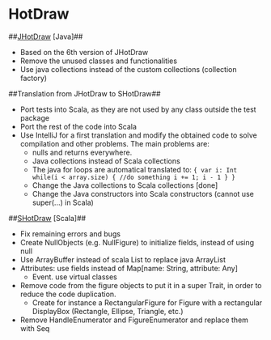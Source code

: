 HotDraw
=======


##[JHotDraw](https://github.com/gulrich/HotDraw/tree/master/JHotDraw%20[Java]) [Java]##
* Based on the 6th version of JHotDraw
* Remove the unused classes and functionalities
* Use java collections instead of the custom collections (collection factory)

##Translation from JHotDraw to SHotDraw##
* Port tests into Scala, as they are not used by any class outside the test package
* Port the rest of the code into Scala
* Use IntelliJ for a first translation and modify the obtained code to solve compilation and other problems. The main problems are:
  * nulls and returns everywhere.
  * Java collections instead of Scala collections
  * The java for loops are automatical translated to:
  ` {
    var i: Int
    while(i < array.size) {
      //do something
      i += 1; i - 1
    }
    }
   `
  * Change the Java collections to Scala collections [done]
  * Change the Java constructors into Scala constructors (cannot use super(...) in Scala)

##[SHotDraw](https://github.com/gulrich/HotDraw/tree/master/SHotDraw%20[Scala]) [Scala]##
* Fix remaining errors and bugs
* Create NullObjects (e.g. NullFigure) to initialize fields, instead of using null
* Use ArrayBuffer instead of scala List to replace java ArrayList
* Attributes: use fields instead of Map[name: String, attribute: Any]
  * Event. use virtual classes
* Remove code from the figure objects to put it in a super Trait, in order to reduce the code duplication.
  * Create for instance a RectangularFigure for Figure with a rectangular DisplayBox (Rectangle, Ellipse, Triangle, etc.)
* Remove HandleEnumerator and FigureEnumerator and replace them with Seq
